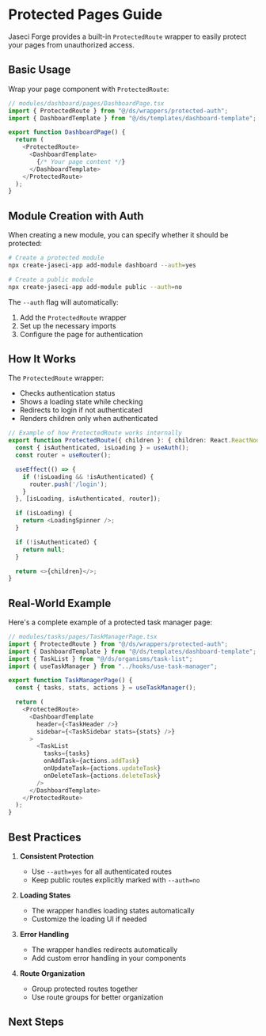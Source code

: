 # Protected Pages Guide

Jaseci Forge provides a built-in `ProtectedRoute` wrapper to easily protect your pages from unauthorized access.

## Basic Usage

Wrap your page component with `ProtectedRoute`:

```typescript
// modules/dashboard/pages/DashboardPage.tsx
import { ProtectedRoute } from "@/ds/wrappers/protected-auth";
import { DashboardTemplate } from "@/ds/templates/dashboard-template";

export function DashboardPage() {
  return (
    <ProtectedRoute>
      <DashboardTemplate>
        {/* Your page content */}
      </DashboardTemplate>
    </ProtectedRoute>
  );
}
```

## Module Creation with Auth

When creating a new module, you can specify whether it should be protected:

```bash
# Create a protected module
npx create-jaseci-app add-module dashboard --auth=yes

# Create a public module
npx create-jaseci-app add-module public --auth=no
```

The `--auth` flag will automatically:
1. Add the `ProtectedRoute` wrapper
2. Set up the necessary imports
3. Configure the page for authentication

## How It Works

The `ProtectedRoute` wrapper:
- Checks authentication status
- Shows a loading state while checking
- Redirects to login if not authenticated
- Renders children only when authenticated

```typescript
// Example of how ProtectedRoute works internally
export function ProtectedRoute({ children }: { children: React.ReactNode }) {
  const { isAuthenticated, isLoading } = useAuth();
  const router = useRouter();

  useEffect(() => {
    if (!isLoading && !isAuthenticated) {
      router.push('/login');
    }
  }, [isLoading, isAuthenticated, router]);

  if (isLoading) {
    return <LoadingSpinner />;
  }

  if (!isAuthenticated) {
    return null;
  }

  return <>{children}</>;
}
```

## Real-World Example

Here's a complete example of a protected task manager page:

```typescript
// modules/tasks/pages/TaskManagerPage.tsx
import { ProtectedRoute } from "@/ds/wrappers/protected-auth";
import { DashboardTemplate } from "@/ds/templates/dashboard-template";
import { TaskList } from "@/ds/organisms/task-list";
import { useTaskManager } from "../hooks/use-task-manager";

export function TaskManagerPage() {
  const { tasks, stats, actions } = useTaskManager();

  return (
    <ProtectedRoute>
      <DashboardTemplate
        header={<TaskHeader />}
        sidebar={<TaskSidebar stats={stats} />}
      >
        <TaskList
          tasks={tasks}
          onAddTask={actions.addTask}
          onUpdateTask={actions.updateTask}
          onDeleteTask={actions.deleteTask}
        />
      </DashboardTemplate>
    </ProtectedRoute>
  );
}
```

## Best Practices

1. **Consistent Protection**
   - Use `--auth=yes` for all authenticated routes
   - Keep public routes explicitly marked with `--auth=no`

2. **Loading States**
   - The wrapper handles loading states automatically
   - Customize the loading UI if needed

3. **Error Handling**
   - The wrapper handles redirects automatically
   - Add custom error handling in your components

4. **Route Organization**
   - Group protected routes together
   - Use route groups for better organization

## Next Steps

<!-- 1. Learn about [Authentication](../concepts/authentication)
2. Explore [Route Protection](../concepts/route-protection)
3. Check out [Loading States](../concepts/loading-states) -->
